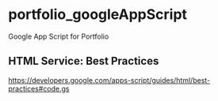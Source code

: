# portfolio_googleAppScript

Google App Script for Portfolio

## HTML Service: Best Practices

<https://developers.google.com/apps-script/guides/html/best-practices#code.gs>
